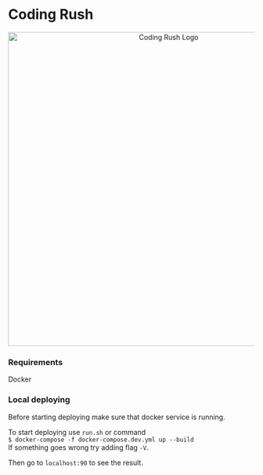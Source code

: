 # Coding Rush

<p align="center">
  <img src="https://github.com/NightReal/coding_rush/blob/b0200dd36594bd30f9003d85aaf7682e6b909dda/frontend/src/assets/logo-text-1280x640.png?raw=true" alt="Coding Rush Logo" width="640"/>
</p>

### Requirements

Docker

### Local deploying

Before starting deploying make sure that docker service is running.  

To start deploying use `run.sh` or command  
```$ docker-compose -f docker-compose.dev.yml up --build```  
If something goes wrong try adding flag `-V`.


Then go to `localhost:90` to see the result.

